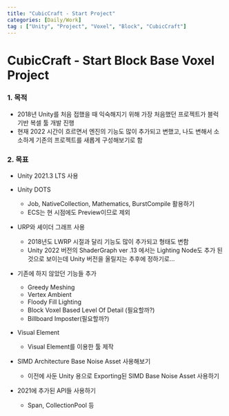 ```yaml
---
title: "CubicCraft - Start Project"
categories: [Daily/Work]
tag : ["Unity", "Project", "Voxel", "Block", "CubicCraft"]
---
```




# CubicCraft - Start Block Base Voxel Project



### 1. 목적

- 2018년 Unity를 처음 접했을 때 익숙해지기 위해 가장 처음했던 프로젝트가 블럭 기반 복셀 툴 개발 진행
- 현재 2022 시간이 흐르면서 엔진의 기능도 많이 추가되고 변했고, 나도 변해서 소소하게 기존의 프로젝트를 새롭게 구성해보기로 함



### 2. 목표

- Unity 2021.3 LTS 사용

- Unity DOTS
  - Job, NativeCollection, Mathematics, BurstCompile 활용하기
  - ECS는 현 시점에도 Preview이므로 제외
- URP와 셰이더 그래프 사용
  - 2018년도 LWRP 시절과 달리 기능도 많이 추가되고 형태도 변함
  - Unity 2022 버전의 ShaderGraph ver .13 에서는 Lighting Node도 추가 된것으로 보이는데 Unity 버전을 올릴지는 추후에 정하기로...
- 기존에 하지 않았던 기능들 추가
  - Greedy Meshing 
  - Vertex Ambient
  - Floody Fill Lighting
  - Block Voxel Based Level Of Detail (필요할까?)
  - Billboard Imposter(필요할까?)
- Visual Element
  - Visual Element를 이용한 툴 제작
- SIMD Architecture Base Noise Asset 사용해보기
  - 이전에 사둔 Unity 용으로 Exporting된 SIMD Base Noise Asset 사용하기
- 2021에 추가된 API들 사용하기
  - Span, CollectionPool 등





